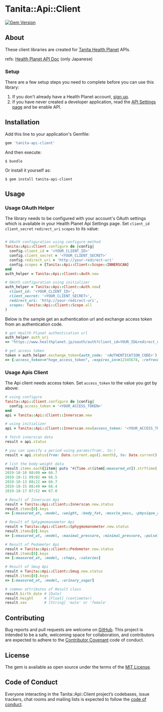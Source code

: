 # Tanita::Api::Client

[![Gem Version](https://badge.fury.io/rb/tanita-api-client.svg)](http://badge.fury.io/rb/tanita-api-client)

## About

These client libraries are created for [Tanita Health Planet](https://www.healthplanet.jp/) APIs.

refs: [Health Planet API Doc](https://www.healthplanet.jp/apis/api.html) (only Japanese)

### Setup

There are a few setup steps you need to complete before you can use this library:

1. If you don't already have a Health Planet account, [sign up](https://www.healthplanet.jp/entry_agreement.do).
2. If you have never created a developer application, read the [API Settings page](https://www.healthplanet.jp/apis_account.do) and be enable API.

## Installation

Add this line to your application's Gemfile:

```ruby
gem 'tanita-api-client'
```

And then execute:

    $ bundle

Or install it yourself as:

    $ gem install tanita-api-client

## Usage

### Usage OAuth Helper

The library needs to be configured with your account's OAuth settings which is available in your Health Planet Api Settings page.
Set `client_id` `client_secret` `redirect_uri` `scopes` to its value:

```ruby

# OAuth configuration using configure method
Tanita::Api::Client.configure do |config|
  config.client_id = '<YOUR_CLIENT_ID>'
  config.client_secret = '<YOUR_CLIENT_SECRET>'
  config.redirect_uri = 'http://your-redirect-uri'
  config.scopes = [Tanita::Api::Client::Scope::INNERSCAN]
end
auth_helper = Tanita::Api::Client::Auth.new

# OAuth configuration using initializer
auth_helper = Tanita::Api::Client::Auth.new(
  client_id: '<YOUR_CLIENT_ID>',
  client_secret: '<YOUR_CLIENT_SECRET>',
  redirect_uri: 'http://your-redirect-uri',
  scopes: Tanita::Api::Client::Scope.all
)
```

Below is the sample get an authentication url and exchange access token from an authentication code.

```ruby
# get Health Planet authentication url
auth_helper.auth_uri
=> "https://www.healthplanet.jp/oauth/auth?client_id=YOUR_ID&redirect_uri=http%3A%2F%2F127.0.0.1%2Fcallback&scope=innerscan&response_type=code"

# get access token
token = auth_helper.exchange_token(auth_code: '<AUTHENTICATION_CODE>')
=> {:access_token=>"hoge_access_token", :expires_in=>12345678, :refresh_token=>"hoge_refresh_token"}
```

### Usage Apis Client

The Api client needs access token.
Set `access_token` to the value you got by above:

```ruby
# using configure
Tanita::Api::Client.configure do |config|
  config.access_token = '<YOUR_ACCESS_TOKEN>'
end
api = Tanita::Api::Client::Innerscan.new

# using initializer
api = Tanita::Api::Client::Innerscan.new(access_token: '<YOUR_ACCESS_TOKEN>')

# fetch innerscan data
result = api.status

# you can specify a period using params(from:, to:)
result = api.status(from: Date.current.ago(1.month), to: Date.current)

# list the body-weight data
result.items.each{|item| puts "#{Time.at(item[:measured_at]).strftime('%F %R')} => #{item[:weight]}" }
2019-10-10 08:09 => 66.7
2019-10-11 09:02 => 66.5
2019-10-13 08:22 => 66.7
2019-10-15 08:49 => 66.4
2019-10-17 07:52 => 67.0

# Result of Innerscan Api
result = Tanita::Api::Client::Innerscan.new.status
result.items[0].keys
=> [:measured_at, :model, :weight, :body_fat, :muscle_mass, :physique_rating, :visceral_fat_rating, :basal_metabolic_rate, :metabolic_age, :bone_mass]

# Result of Sphygmomanometer Api
result = Tanita::Api::Client::Sphygmomanometer.new.status
result.items[0].keys
=> [:measured_at, :model, :maximal_pressure, :minimal_pressure, :pulse]

# Result of Pedometer Api
result = Tanita::Api::Client::Pedometer.new.status
result.items[0].keys
=> [:measured_at, :model, :steps, :calories]

# Result of Smug Api
result = Tanita::Api::Client::Smug.new.status
result.items[0].keys
=> [:measured_at, :model, :urinary_sugar]

# common attributes of Result class
result.birth_date # [Date]
result.height     # [Float] (centimeter)
result.sex        # [String] 'male' or 'female'
```

## Contributing

Bug reports and pull requests are welcome on [GitHub](https://github.com/koshilife/tanita-api-ruby-client). This project is intended to be a safe, welcoming space for collaboration, and contributors are expected to adhere to the [Contributor Covenant](http://contributor-covenant.org) code of conduct.

## License

The gem is available as open source under the terms of the [MIT License](https://opensource.org/licenses/MIT).

## Code of Conduct

Everyone interacting in the Tanita::Api::Client project’s codebases, issue trackers, chat rooms and mailing lists is expected to follow the [code of conduct](https://github.com/koshilife/tanita-api-ruby-client/blob/master/CODE_OF_CONDUCT.md).
